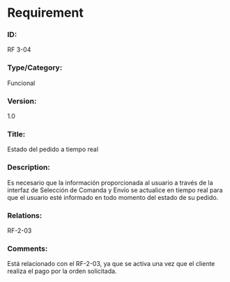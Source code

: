 # Requirement

### ID:

RF 3-04

### Type/Category:

Funcional

### Version:

1.0

### Title:

Estado del pedido a tiempo real

### Description:

Es necesario que la información proporcionada al usuario a través de la interfaz de Selección de Comanda y Envío se actualice en tiempo real para que el usuario esté informado en todo momento del estado de su pedido.

### Relations:

RF-2-03

### Comments:

Está relacionado con el RF-2-03, ya que se activa una vez que el cliente realiza el pago por la orden solicitada.
